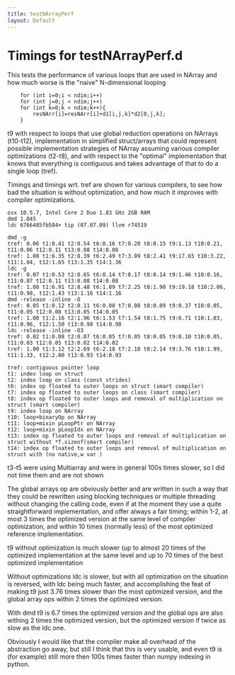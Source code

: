 ```yaml
---
title: testNArrayPerf
layout: Default
---
```

Timings for testNArrayPerf.d
============================

This tests the performance of various loops that are used in NArray and how much worse is the "naive" N-dimensional looping

        for (int i=0;i < ndim;i++)
        for (int j=0;j < ndim;j++)
        for (int k=0;k < ndim;k++){
            resNArr[i]=resNArr[i]+d1[i,j,k]*d2[0,j,k];
        }

t9 with respect to loops that use global reduction operations on NArrays (t10-t12), implementation in simplified struct/arrays that could represent possible implementation strategies of NArray assuming various compiler optimizations (t2-t8), and with respect to the "optimal" implementation that knows that everything is contiguous and takes advantage of that to do a single loop (tref).

Timings and timings wrt. tref are shown for various compilers, to see how bad the situation is without optimization, and how much it improves with compiler optimizations.

    osx 10.5.7, Intel Core 2 Duo 1.83 GHz 2GB RAM
    dmd 1.045
    ldc 6766485fb584+ tip (07.07.09) llvm r74519

    dmd -g
    tref: 0.06 t1:0.41 t2:0.54 t6:0.16 t7:0.20 t8:0.15 t9:1.13 t10:0.21, t11:0.06 t12:0.11 t13:0.08 t14:0.08
    tref: 1.00 t1:6.35 t2:8.39 t6:2.49 t7:3.09 t8:2.41 t9:17.65 t10:3.22, t11:1.04, t12:1.65 t13:1.35 t14:1.36
    ldc -g
    tref: 0.07 t1:0.53 t2:0.65 t6:0.14 t7:0.17 t8:0.14 t9:1.46 t10:0.16, t11:0.07 t12:0.11 t13:0.08 t14:0.08
    tref: 1.00 t1:6.91 t2:8.48 t6:1.89 t7:2.25 t8:1.90 t9:19.18 t10:2.06, t11:0.98, t12:1.43 t13:1.16 t14:1.16
    dmd -release -inline -O
    tref: 0.05 t1:0.12 t2:0.11 t6:0.08 t7:0.08 t8:0.09 t9:0.37 t10:0.05, t11:0.05 t12:0.08 t13:0.05 t14:0.05
    tref: 1.00 t1:2.16 t2:1.96 t6:1.53 t7:1.54 t8:1.75 t9:6.71 t10:1.03, t11:0.96, t12:1.50 t13:0.98 t14:0.98
    ldc -release -inline -O3
    tref: 0.02 t1:0.08 t2:0.07 t6:0.05 t7:0.05 t8:0.05 t9:0.10 t10:0.05, t11:0.03 t12:0.05 t13:0.02 t14:0.02
    tref: 1.00 t1:3.12 t2:2.69 t6:2.18 t7:2.18 t8:2.14 t9:3.76 t10:1.99, t11:1.33, t12:2.00 t13:0.93 t14:0.93

    tref: contiguous pointer loop
    t1: index loop on struct
    t2: index loop on class (const strides)
    t6: index op floated to outer loops on struct (smart compiler)
    t7: index op floated to outer loops on class (smart compiler)
    t8: index op floated to outer loops and removal of multiplication on struct (smart compiler)
    t9: index loop on NArray
    t10: loop+binaryOp on NArray
    t11: loop+mixin pLoopPtr on NArray
    t12: loop+mixin pLoopIdx on NArray
    t13: index op floated to outer loops and removal of multiplication on struct without *T.sizeof(smart compiler)
    t14: index op floated to outer loops and removal of multiplication on struct with (no native,w var )

t3-t5 were using Multiarray and were in general 100s times slower, so I did not time them and are not shown

The global arrays op are obviously better and are written in such a way that they could be rewritten using blocking techniques or multiple threading without changing the calling code, even if at the moment they use a quite straightforward implementation, and offer always a fair timing; within 1-2, at most 3 times the optimized version at the same level of compiler optimization, and within 10 times (normally less) of the most optimized reference implementation.

t9 without optimization is much slower (up to almost 20 times of the optimized implementation at the same level and up to 70 times of the best optimized implementation

Without optimizations ldc is slower, but with all optimization on the situation is reversed, with ldc being much faster, and accomplishing the feat of making t9 just 3.76 times slower than the most optimized version, and the global array ops within 2 times the optimized version.

With dmd t9 is 6.7 times the optimized version and the global ops are also withing 2 times the optimized version, but the optimized version if twice as slow as the ldc one.

Obviously I would like that the compiler make all overhead of the abstraction go away, but still I think that this is very usable, and even t9 is (for example) still more then 100s times faster than numpy indexing in python.
